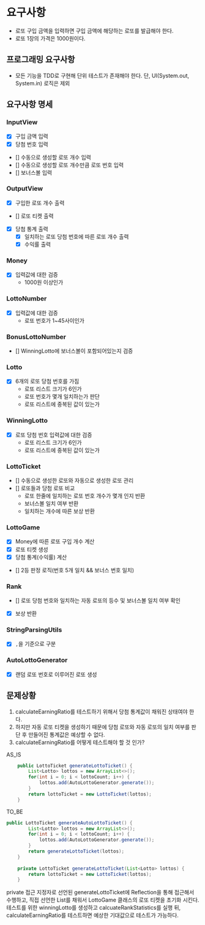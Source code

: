 # 요구사항

- 로또 구입 금액을 입력하면 구입 금액에 해당하는 로또를 발급해야 한다.
- 로또 1장의 가격은 1000원이다.

## 프로그래밍 요구사항

- 모든 기능을 TDD로 구현해 단위 테스트가 존재해야 한다. 단, UI(System.out, System.in) 로직은 제외

## 요구사항 명세

### InputView
- [X] 구입 금액 입력
- [X] 당첨 번호 입력
- [] 수동으로 생성할 로또 개수 입력
- [] 수동으로 생성할 로또 개수만큼 로또 번호 입력
- [] 보너스볼 입력

### OutputView
- [X] 구입한 로또 개수 출력
- [] 로또 티켓 출력
- [X] 당첨 통계 출력
  - [X] 일치하는 로또 당첨 번호에 따른 로또 개수 출력
  - [X] 수익률 출력

### Money
- [X] 입력값에 대한 검증
  - 1000원 이상인가

### LottoNumber
- [X] 입력값에 대한 검증
  - 로또 번호가 1~45사이인가

### BonusLottoNumber
- [] WinningLotto에 보너스볼이 포함되어있는지 검증

### Lotto
- [X] 6개의 로또 당첨 번호를 가짐
  - 로또 리스트 크기가 6인가
  - 로또 번호가 몇개 일치하는가 판단
  - 로또 리스트에 중복된 값이 있는가

### WinningLotto
- [X] 로또 당첨 번호 입력값에 대한 검증
  - 로또 리스트 크기가 6인가
  - 로또 리스트에 중복된 값이 있는가

### LottoTicket
- [] 수동으로 생성한 로또와 자동으로 생성한 로또 관리
- [] 로또들과 당첨 로또 비교
  - 로또 한줄에 일치하는 로또 번호 개수가 몇개 인지 반환
  - 보너스볼 일치 여부 반환
  - 일치하는 개수에 따른 보상 반환

### LottoGame
- [X] Money에 따른 로또 구입 개수 계산
- [X] 로또 티켓 생성
- [X] 당첨 통계(수익률) 계산
- [] 2등 판정 로직(번호 5개 일치 && 보너스 번호 일치)

### Rank
- [] 로또 당첨 번호와 일치하는 자동 로또의 등수 및 보너스볼 일치 여부 확인
- [X] 보상 반환

### StringParsingUtils
- [X] `,`을 기준으로 구분

### AutoLottoGenerator
- [X] 랜덤 로또 번호로 이루어진 로또 생성


## 문제상황
1. calculateEarningRatio를 테스트하기 위해서 당첨 통계값이 채워진 상태여야 한다. 
2. 하지만 자동 로또 티켓을 생성하기 때문에 당첨 로또와 자동 로또의 일치 여부를 판단 후 만들어진 통계값은 예상할 수 없다.
3. calculateEarningRatio를 어떻게 테스트해야 할 것 인가?

AS_IS
```java
    public LottoTicket generateLottoTicket() {
        List<Lotto> lottos = new ArrayList<>();
        for(int i = 0; i < lottoCount; i++) {
            lottos.add(AutoLottoGenerator.generate());
        }
        return lottoTicket = new LottoTicket(lottos);
    }
```

TO_BE
```java
public LottoTicket generateAutoLottoTicket() {
        List<Lotto> lottos = new ArrayList<>();
        for(int i = 0; i < lottoCount; i++) {
            lottos.add(AutoLottoGenerator.generate());
        }
        return generateLottoTicket(lottos);
    }
    
    private LottoTicket generateLottoTicket(List<Lotto> lottos) {
        return lottoTicket = new LottoTicket(lottos);
    }
```

private 접근 지정자로 선언된 generateLottoTicket에 Reflection을 통해 접근해서 수행하고, 직접 선언한 List<Lotto>를 채워서 LottoGame 클래스의 로또 티켓을 초기화 시킨다.
테스트를 위한 winningLotto를 생성하고 calcuateRankStatistics를 실행 뒤, calculateEarningRatio를 테스트하면 예상한 기대값으로 테스트가 가능하다.
